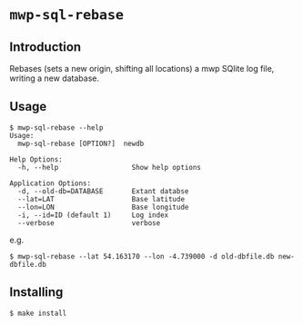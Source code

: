 # `mwp-sql-rebase`

## Introduction

Rebases (sets a new origin, shifting all locations) a mwp SQlite log file, writing a new database.

## Usage

``` shell
$ mwp-sql-rebase --help
Usage:
  mwp-sql-rebase [OPTION?]  newdb

Help Options:
  -h, --help                  Show help options

Application Options:
  -d, --old-db=DATABASE       Extant databse
  --lat=LAT                   Base latitude
  --lon=LON                   Base longitude
  -i, --id=ID (default 1)     Log index
  --verbose                   verbose
```

e.g.

``` shell
$ mwp-sql-rebase --lat 54.163170 --lon -4.739000 -d old-dbfile.db new-dbfile.db
```

## Installing

``` shell
$ make install
```
